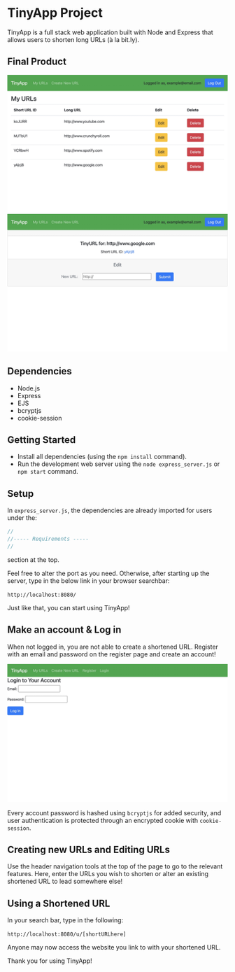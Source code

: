 # TinyApp Project

TinyApp is a full stack web application built with Node and Express that allows users to shorten long URLs (à la bit.ly).

## Final Product

!["Main index of all your URLs"](https://github.com/StanSurj98/tinyapp/blob/main/docs/indexPage.jpg)
!["Edit your URL"](https://github.com/StanSurj98/tinyapp/blob/main/docs/editPage.jpg)

## Dependencies

- Node.js
- Express
- EJS
- bcryptjs
- cookie-session

## Getting Started

- Install all dependencies (using the `npm install` command).
- Run the development web server using the `node express_server.js` or `npm start` command.


## Setup  
In `express_server.js`, the dependencies are already imported for users under the:

```js
//
//----- Requirements ----- 
//
``` 

section at the top. 

Feel free to alter the port as you need. Otherwise, after starting up the server, type in the below link in your browser searchbar:

`http://localhost:8080/` 

Just like that, you can start using TinyApp!


## Make an account & Log in
When not logged in, you are not able to create a shortened URL. Register with an email and password on the register page and create an account!

!["The login page!"](https://github.com/StanSurj98/tinyapp/blob/main/docs/loginPage.jpg)

Every account password is hashed using `bcryptjs` for added security, and user authentication is protected through an encrypted cookie with `cookie-session`.

## Creating new URLs and Editing URLs
Use the header navigation tools at the top of the page to go to the relevant features. Here, enter the URLs you wish to shorten or alter an existing shortened URL to lead somewhere else!

## Using a Shortened URL
In your search bar, type in the following:

`http://localhost:8080/u/[shortURLhere]`

Anyone may now access the website you link to with your shortened URL. 

Thank you for using TinyApp!
